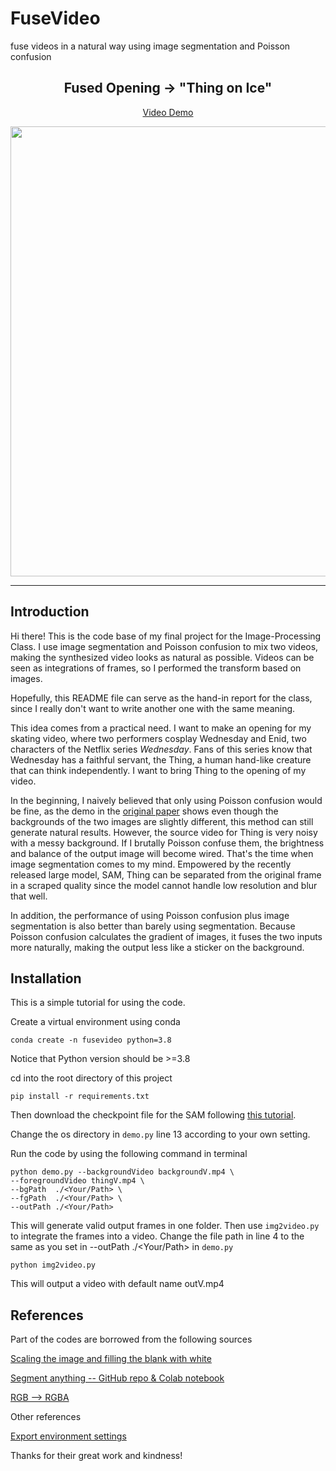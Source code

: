 # FuseVideo
fuse videos in a natural way using image segmentation and Poisson confusion

<div align="center">

<h2>Fused Opening → "Thing on Ice" </h2>

[Video Demo](https://www.bilibili.com/video/BV1wh4y1J7z5/?share_source=copy_web&vd_source=7839947b95a2165c825a92ecb6bdc544)

<image src="images&videos/opening.png" width="720px" />

</div>

---


## Introduction

Hi there! This is the code base of my final project for the Image-Processing Class. I use image segmentation and Poisson confusion to mix two videos, making the synthesized video looks as natural as possible. Videos can be seen as integrations of frames, so I performed the transform based on images.

Hopefully, this README file can serve as the hand-in report for the class, since I really don't want to write another one with the same meaning.

This idea comes from a practical need. I want to make an opening for my skating video, where two performers cosplay Wednesday and Enid, two characters of the Netflix series *Wednesday*. Fans of this series know that Wednesday has a faithful servant, the Thing, a human hand-like creature that can think independently. I want to bring Thing to the opening of my video.

In the beginning, I naively believed that only using Poisson confusion would be fine, as the demo in the [original paper](https://www.cs.jhu.edu/~misha/Fall07/Papers/Perez03.pdf) shows even though the backgrounds of the two images are slightly different, this method can still generate natural results. However, the source video for Thing is very noisy with a messy background. If I brutally Poisson confuse them, the brightness and balance of the output image will become wired. That's the time when image segmentation comes to my mind. Empowered by the recently released large model, SAM, Thing can be separated from the original frame in a scraped quality since the model cannot handle low resolution and blur that well.

In addition, the performance of using Poisson confusion plus image segmentation is also better than barely using segmentation. Because Poisson confusion calculates the gradient of images, it fuses the two inputs more naturally, making the output less like a sticker on the background.

## Installation

This is a simple tutorial for using the code.

Create a virtual environment using conda
```
conda create -n fusevideo python=3.8
```

Notice that Python version should be >=3.8

cd into the root directory of this project
```
pip install -r requirements.txt
```
Then download the checkpoint file for the SAM following [this tutorial](https://github.com/facebookresearch/segment-anything#getting-started).

Change the os directory in ``demo.py`` line 13 according to your own setting.

Run the code by using the following command in terminal
```
python demo.py --backgroundVideo backgroundV.mp4 \ 
--foregroundVideo thingV.mp4 \ 
--bgPath  ./<Your/Path> \
--fgPath  ./<Your/Path> \
--outPath ./<Your/Path>
```

This will generate valid output frames in one folder. Then use ``img2video.py`` to integrate the frames into a video. Change the file path in line 4 to the same as you set in --outPath ./<Your/Path> in ``demo.py``
```
python img2video.py
```
This will output a video with default name outV.mp4

## References
Part of the codes are borrowed from the following sources

[Scaling the image and filling the blank with white](https://blog.csdn.net/qq_52787609/article/details/125517221?spm=1001.2014.3001.5501)

[Segment anything -- GitHub repo & Colab notebook](https://github.com/facebookresearch/segment-anything)

[RGB --> RGBA](https://blog.csdn.net/qq_36321330/article/details/116808301)


Other references

[Export environment settings](https://blog.csdn.net/qq_41667743/article/details/128273061)


Thanks for their great work and kindness!
